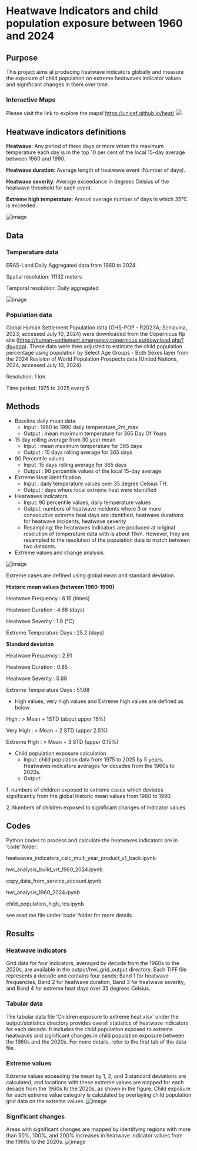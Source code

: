 # Heatwave Indicators and child population exposure between 1960 and 2024

## Purpose

This project aims at producing heatwave indicators globally and measure the exposure of child population on extreme heatwaves indicator values and significant changes in them over time.

### Interactive Maps
Please visit the link to explore the maps! https://unicef.github.io/heat/
[<img src="docs/img/hwi_viz.png">](https://unicef.github.io/heat/)

## Heatwave indicators definitions

**Heatwave**: Any period of three days or more when the maximum temperature each day is in the top 10 per cent of the local 15-day average between 1960 and 1990.

**Heatwave duration**: Average length of heatwave event (Number of days).

**Heatwave severity**: Average exceedance in degrees Celsius of the heatwave threshold for each event.

**Extreme high temperature**: Annual average number of days in which 35°C is exceeded.

![image](docs/img/hw_definitions.png)

## Data

### Temperature data

ERA5-Land Daily Aggregated data from 1960 to 2024.

Spatial resolution: 11132 meters

Temporal resolution: Daily aggregated

![image](docs/img/era5.png)

### Population data

Global Human Settlement Population data (GHS-POP - R2023A; Schiavina, 2023; accessed July 10, 2024) were downloaded from the Copernicus ftp site (<https://human-settlement.emergency.copernicus.eu/download.php?ds=pop>). These data were then adjusted to estimate the child population percentage using population by Select Age Groups - Both Sexes layer from the 2024 Revision of World Population Prospects data (United Nations, 2024; accessed July 10, 2024).

Resolution: 1 km

Time period: 1975 to 2025 every 5

## Methods

- Baseline daily mean data
  - Input : 1960 to 1990 daily temperature_2m_max
  - Output : mean maximum temperature for 365 Day Of Years
- 15 day rolling average from 30 year mean
  - Input : mean maximum temperature for 365 days
  - Output : 15 days rolling average for 365 days
- 90 Percentile values
  - Input :15 days rolling average for 365 days
  - Output : 90 percentile values of the local 15-day average
- Extreme Heat identification
  - Input : daily temperature values over 35 degree Celsius TH.
  - Output : days where local extreme heat were identified
- Heatwaves indicators
  - Input: 90 percentile values, daily temperature values
  - Output: numbers of heatwave incidents where 3 or more consecutive extreme heat days are identified, heatwave durations for heatwave incidents, heatwave severity
  - Resampling: the heatwaves indicators are produced at original resolution of temperature data with is about 11km. However, they are resampled to the resolution of the population data to match between two datasets.
- Extreme values and change analysis.

![image](docs/img/normal_dist.png)

Extreme cases are defined using global mean and standard deviation.

**Historic mean values (between 1960-1990)**

Heatwave Frequency : 6.16 (times)

Heatwave Duration : 4.68 (days)

Heatwave Severity : 1.9 (°C)

Extreme Temperature Days : 25.2 (days)

**Standard deviation**

Heatwave Frequency : 2.91

Heatwave Duration : 0.85

Heatwave Severity : 0.88

Extreme Temperature Days : 51.68

- High values, very high values and Extreme high values are defined as below

High : > Mean + 1STD (about upper 16%)

Very High : > Mean + 2 STD (upper 2.5%)

Extreme High : > Mean + 3 STD (upper 0.15%)

- Child population exposure calculation
  - Input: child population data from 1975 to 2025 by 5 years. Heatwaves indicators averages for decades from the 1960s to 2020s.
  - Output:

1\. numbers of children exposed to extreme cases which deviates significantly from the global historic mean values from 1960 to 1990.

2\. Numbers of children exposed to significant changes of indicator values

## Codes

Python codes to process and calculate the heatwaves indicators are in ‘code’ folder.

heatwaves_indicators_calc_multi_year_product_v1_back.ipynb

hwi_analysis_build_vrt_1960_2024.ipynb

copy_data_from_service_account.ipynb

hwi_analysis_1960_2024.ipynb

child_population_high_res.ipynb

see read.me file under ‘code’ folder for more details.

## Results

### Heatwave indicators

Grid data for four indicators, averaged by decade from the 1960s to the 2020s, are available in the output/hwi_grid_output directory. Each TIFF file represents a decade and contains four bands: Band 1 for heatwave frequencies, Band 2 for heatwave duration, Band 3 for heatwave severity, and Band 4 for extreme heat days over 35 degrees Celsius.

### Tabular data

The tabular data file ‘Children exposure to extreme heat.xlsx’ under the output/statistics directory provides overall statistics of heatwave indicators for each decade. It includes the child population exposed to extreme heatwaves and significant changes in child population exposure between the 1960s and the 2020s. For more details, refer to the first tab of the data file.

### Extreme values

Extreme values exceeding the mean by 1, 2, and 3 standard deviations are calculated, and locations with these extreme values are mapped for each decade from the 1960s to the 2020s, as shown in the figure. Child exposure for each extreme value category is calculated by overlaying child population grid data on the extreme values.
![image](docs/img/ext1.png)

### Significant changes

Areas with significant changes are mapped by identifying regions with more than 50%, 100%, and 200% increases in heatwave indicator values from the 1960s to the 2020s.
![image](docs/img/ext2.png)





